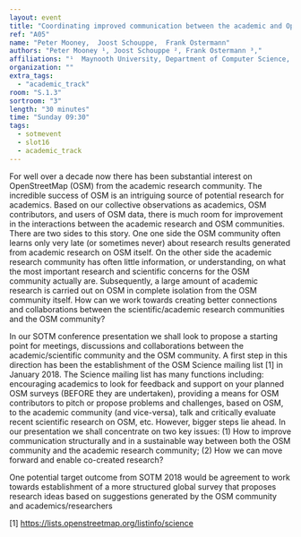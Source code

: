 ```yaml
---
layout: event
title: "Coordinating improved communication between the academic and OpenStreetMap communities"
ref: "A05"
name: "Peter Mooney,  Joost Schouppe,  Frank Ostermann"
authors: "Peter Mooney ¹, Joost Schouppe ², Frank Ostermann ³,"
affiliations: "¹  Maynooth University, Department of Computer Science, Maynooth, Ireland; ² OpenStreetMap Belgium; ³ Faculty of Geo-Information Science and Earth Observation (ITC), University of Twente, Enschede, The Netherlands"
organization: ""
extra_tags:
  - "academic_track"
room: "S.1.3"
sortroom: "3"
length: "30 minutes"
time: "Sunday 09:30"
tags:
  - sotmevent
  - slot16
  - academic_track
---
```

For well over a decade now there has been substantial interest on OpenStreetMap (OSM) from the academic research community. The incredible success of OSM is an intriguing source of potential research for academics. Based on our collective observations as academics, OSM contributors, and users of OSM data, there is much room for improvement in the interactions between the academic research and OSM communities. There are two sides to this story. One one side the OSM community often learns only very late (or sometimes never) about research results generated from academic research on OSM itself. On the other side the academic research community has often little information, or understanding, on what the most important research and scientific concerns for the OSM community actually are. Subsequently, a large amount of academic research is carried out on OSM in complete isolation from the OSM community itself. How can we work towards creating better connections and collaborations between the scientific/academic research communities and the OSM community?

In our SOTM conference presentation we shall look to propose a starting point for meetings, discussions and collaborations between the academic/scientific community and the OSM community. A first step in this direction has been the establishment of the OSM Science mailing list [1] in January 2018. The Science mailing list has many functions including: encouraging academics to look for feedback and support on your planned OSM surveys (BEFORE they are undertaken), providing a means for OSM contributors to pitch or propose problems and challenges, based on OSM, to the academic community (and vice-versa), talk and critically evaluate recent scientific research on OSM, etc. However, bigger steps lie ahead. In our presentation we shall concentrate on two key issues: (1) How to improve communication structurally and in a sustainable way between both the OSM community and the academic research community; (2) How we can move forward and enable co-created research?

One potential target outcome from SOTM 2018 would be agreement to work towards establishment of a more structured global survey that proposes research ideas based on suggestions generated by the OSM community and academics/researchers

[1] https://lists.openstreetmap.org/listinfo/science